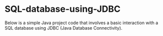 # SQL-database-using-JDBC
Below is a simple Java project code that involves a basic interaction with a SQL database using JDBC (Java Database Connectivity). 
